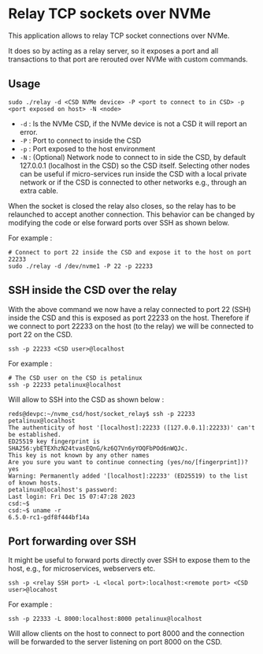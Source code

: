 # Relay TCP sockets over NVMe

This application allows to relay TCP socket connections over NVMe.

It does so by acting as a relay server, so it exposes a port and all transactions to that port are rerouted over NVMe with custom commands.

## Usage

```shell
sudo ./relay -d <CSD NVMe device> -P <port to connect to in CSD> -p <port exposed on host> -N <node>
```

- `-d` : Is the NVMe CSD, if the NVMe device is not a CSD it will report an error.
- `-P` : Port to connect to inside the CSD
- `-p` : Port exposed to the host environment
- `-N` : (Optional) Network node to connect to in side the CSD, by default 127.0.0.1 (localhost in the CSD) so the CSD itself. Selecting other nodes can be useful if micro-services run inside the CSD with a local private network or if the CSD is connected to other networks e.g., through an extra cable.

When the socket is closed the relay also closes, so the relay has to be relaunched to accept another connection. This behavior can be changed by modifying the code or else forward ports over SSH as shown below.

For example :

```shell
# Connect to port 22 inside the CSD and expose it to the host on port 22233
sudo ./relay -d /dev/nvme1 -P 22 -p 22233
```

## SSH inside the CSD over the relay

With the above command we now have a relay connected to port 22 (SSH) inside the CSD and this is exposed as port 22233 on the host. Therefore if we connect to port 22233 on the host (to the relay) we will be connected to port 22 on the CSD.

```shell
ssh -p 22233 <CSD user>@localhost
```

For example :

```shell
# The CSD user on the CSD is petalinux
ssh -p 22233 petalinux@localhost
```

Will allow to SSH into the CSD as shown below :

```
reds@devpc:~/nvme_csd/host/socket_relay$ ssh -p 22233 petalinux@localhost
The authenticity of host '[localhost]:22233 ([127.0.0.1]:22233)' can't be established.
ED25519 key fingerprint is SHA256:ybETEXhzN24tvasEQnG/kz6Q7Vn6yYOQFbPOd6nWQJc.
This key is not known by any other names
Are you sure you want to continue connecting (yes/no/[fingerprint])? yes
Warning: Permanently added '[localhost]:22233' (ED25519) to the list of known hosts.
petalinux@localhost's password: 
Last login: Fri Dec 15 07:47:28 2023
csd:~$
csd:~$ uname -r
6.5.0-rc1-gdf8f444bf14a
```

## Port forwarding over SSH

It might be useful to forward ports directly over SSH to expose them to the host, e.g., for microservices, webservers etc.

```shell
ssh -p <relay SSH port> -L <local port>:localhost:<remote port> <CSD user>@locahost
```

For example :

```shell
ssh -p 22333 -L 8000:localhost:8000 petalinux@localhost
```

Will allow clients on the host to connect to port 8000 and the connection will be forwarded to the server listening on port 8000 on the CSD.